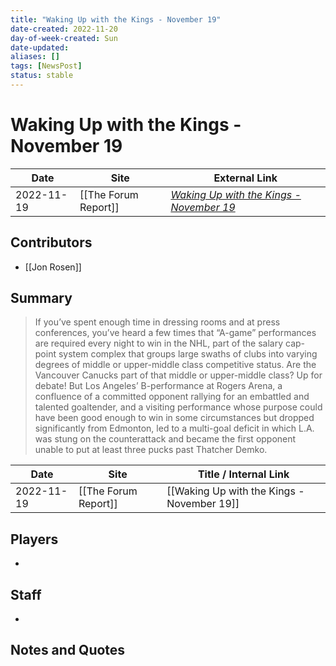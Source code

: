 ```yaml
---
title: "Waking Up with the Kings - November 19"
date-created: 2022-11-20
day-of-week-created: Sun
date-updated: 
aliases: []
tags: [NewsPost]
status: stable
---
```


# Waking Up with the Kings - November 19

| Date       | Site                 | External Link                                                                                                |
| ---------- | -------------------- | ------------------------------------------------------------------------------------------------------------ |
| 2022-11-19 | [[The Forum Report]] | [*Waking Up with the Kings - November 19*](https://theforumreport.com/waking-up-with-the-kings-november-19/) |

## Contributors
- [[Jon Rosen]]

## Summary
> If you’ve spent enough time in dressing rooms and at press conferences, you’ve heard a few times that “A-game” performances are required every night to win in the NHL, part of the salary cap-point system complex that groups large swaths of clubs into varying degrees of middle or upper-middle class competitive status. Are the Vancouver Canucks part of that middle or upper-middle class? Up for debate! But Los Angeles’ B-performance at Rogers Arena, a confluence of a committed opponent rallying for an embattled and talented goaltender, and a visiting performance whose purpose could have been good enough to win in some circumstances but dropped significantly from Edmonton, led to a multi-goal deficit in which L.A. was stung on the counterattack and became the first opponent unable to put at least three pucks past Thatcher Demko.

| Date       | Site                 | Title / Internal Link                      |
| ---------- | -------------------- | ------------------------------------------ |
| 2022-11-19 | [[The Forum Report]] | [[Waking Up with the Kings - November 19]] |

## Players
- 

## Staff
- 

## Notes and Quotes
> 

